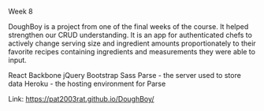 Week 8

DoughBoy is a project from one of the final weeks of the course. It helped strengthen our CRUD understanding. It is an app for authenticated chefs to actively change serving size and ingredient amounts proportionately to their favorite recipes containing ingredients and measurements they were able to input.

React
Backbone
jQuery
Bootstrap
Sass
Parse - the server used to store data
Heroku - the hosting environment for Parse



Link: https://pat2003rat.github.io/DoughBoy/
